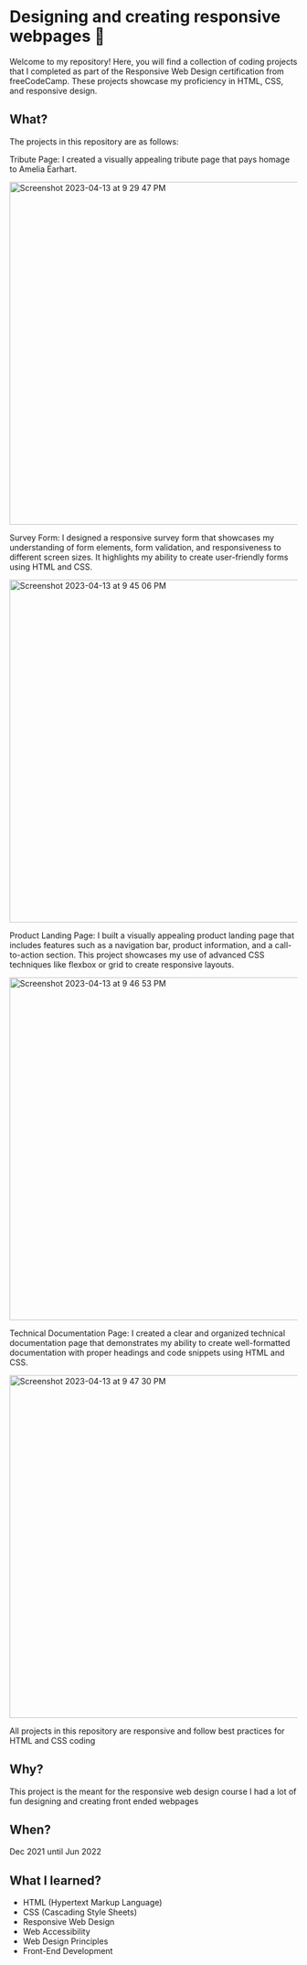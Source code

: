 # Designing and creating responsive webpages 🎨
Welcome to my repository! Here, you will find a collection of coding projects that I completed as part of the Responsive Web Design certification from freeCodeCamp. These projects showcase my proficiency in HTML, CSS, and responsive design.

## What?

The projects in this repository are as follows:

Tribute Page: I created a visually appealing tribute page that pays homage to Amelia Earhart.

<img width="600" alt="Screenshot 2023-04-13 at 9 29 47 PM" src="https://user-images.githubusercontent.com/80950031/231854164-2c396fe0-b6e9-476a-9f09-49c85e3a7091.png">


Survey Form: I designed a responsive survey form that showcases my understanding of form elements, form validation, and responsiveness to different screen sizes. It highlights my ability to create user-friendly forms using HTML and CSS.

<img width="600" alt="Screenshot 2023-04-13 at 9 45 06 PM" src="https://user-images.githubusercontent.com/80950031/231854122-3b14e135-9dc8-4795-8b71-a3a5ccc7ab69.png">


Product Landing Page: I built a visually appealing product landing page that includes features such as a navigation bar, product information, and a call-to-action section. This project showcases my use of advanced CSS techniques like flexbox or grid to create responsive layouts.

<img width="600" alt="Screenshot 2023-04-13 at 9 46 53 PM" src="https://user-images.githubusercontent.com/80950031/231854486-db5c348e-2bf9-4577-b254-959198bfa0af.png">


Technical Documentation Page: I created a clear and organized technical documentation page that demonstrates my ability to create well-formatted documentation with proper headings and code snippets using HTML and CSS.

<img width="600" alt="Screenshot 2023-04-13 at 9 47 30 PM" src="https://user-images.githubusercontent.com/80950031/231854665-ebf7a441-4bcf-41bd-be4a-5d712f48ede7.png">


All projects in this repository are responsive and follow best practices for HTML and CSS coding

## Why?
This project is the meant for the responsive web design course I had a lot of fun designing and creating front ended webpages

## When? 
Dec 2021 until Jun 2022

## What I learned?
* HTML (Hypertext Markup Language)
* CSS (Cascading Style Sheets)
* Responsive Web Design
* Web Accessibility
* Web Design Principles
* Front-End Development


